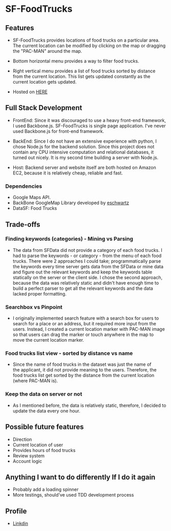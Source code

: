 SF-FoodTrucks
=============

Features
--------
* SF-FoodTrucks provides locations of food trucks on a particular area. The current location can be modified by clicking on the map or dragging the "PAC-MAN" around the map.

* Bottom horizontal menu provides a way to filter food trucks. 

* Right vertical menu provides a list of food trucks sorted by distance from the current location. This list gets updated constantly as the current location gets updated. 

* Hosted on [HERE](http://ec2-54-85-249-221.compute-1.amazonaws.com/SF-FoodTrucks/)


Full Stack Development
----------------------
* FrontEnd: Since it was discouraged to use a heavy front-end framework, I used Backbone.js. SF-FoodTrucks is single page application. I've never used Backbone.js for front-end framework.

* BackEnd: Since I do not have an extensive experience with python, I chose Node.js for the backend solution. Since this project does not contain any CPU intensive computation and relational databases, it turned out nicely. It  is my second time building a server with Node.js.

* Host: Backend server and website itself are both hosted on Amazon EC2, because it is relatively cheap, reliable and fast.

### Dependencies

* Google Maps API. 
* BackBone GoogleMap Library developed by [eschwartz](https://github.com/eschwartz/backbone.googlemaps)
* DataSF: Food Trucks


Trade-offs
----------
### Finding keywords (categories) - Mining vs Parsing
* The data from SFData did not provide a category of each food trucks. I had to parse the keywords - or category - from the menu of each food trucks. There were 2 approaches I could take; programmatically parse the keywords every time server gets data from the SFData or mine data and figure out the relevant keywords and keep the keywords table statically on the server or the client side. I chose the second approach, because the data was relatively static and didn't have enough time to build a perfect parser to get all the relevant keywords and the data lacked proper formatting.

### Searchbox vs Pinpoint
* I originally implemented search feature with a search box for users to search for a place or an address, but it required more input from the users. Instead, I created a current location marker with PAC-MAN image so that users can drag the marker or touch anywhere in the map to move the current location marker.

### Food trucks list view - sorted by distance vs name
* Since the name of food trucks in the dataset was just the name of the applicant, it did not provide meaning to the users. Therefore, the food trucks list get sorted by the distance from the current location (where PAC-MAN is).

### Keep the data on server or not
* As I mentioned before, the data is relatively static, therefore, I decided to update the data every one hour.


Possible future features
------------------------
* Direction
* Current location of user
* Provides hours of food trucks
* Review system
* Account logic


Anything I want to do differently If I do it again
--------------------------------------------------
* Probably add a loading spinner
* More testings, should've used TDD development process


Profile
-------
* [Linkdin](https://www.linkedin.com/profile/view?id=107308560)
